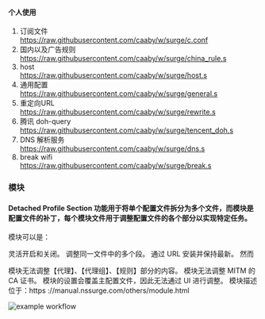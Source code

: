 #### 个人使用
1. 订阅文件  
    https://raw.githubusercontent.com/caaby/w/surge/c.conf
2. 国内以及广告规则  
    https://raw.githubusercontent.com/caaby/w/surge/china_rule.s
3. host  
    https://raw.githubusercontent.com/caaby/w/surge/host.s
4. 通用配置  
    https://raw.githubusercontent.com/caaby/w/surge/general.s
5. 重定向URL  
    https://raw.githubusercontent.com/caaby/w/surge/rewrite.s
6. 腾讯 doh-query  
    https://raw.githubusercontent.com/caaby/w/surge/tencent_doh.s
7. DNS 解析服务  
   https://raw.githubusercontent.com/caaby/w/surge/dns.s
8. break wifi  
    https://raw.githubusercontent.com/caaby/w/surge/break.s

### 模块
#### Detached Profile Section 功能用于将单个配置文件拆分为多个文件，而模块是配置文件的补丁，每个模块文件用于调整配置文件的各个部分以实现特定任务。

模块可以是：

灵活开启和关闭。
调整同一文件中的多个段。
通过 URL 安装并保持最新。
然而

模块无法调整【代理】、【代理组】、【规则】部分的内容。
模块无法调整 MITM 的 CA 证书。
模块的设置会覆盖主配置文件，因此无法通过 UI 进行调整。
模块描述位于：https ://manual.nssurge.com/others/module.html


![example workflow](https://github.com/caaby/w/actions/workflows/actions/badge.svg)